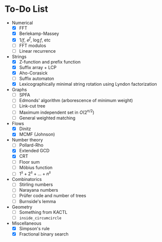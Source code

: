 # To-Do List

- Numerical
  - [x] FFT
  - [x] Berlekamp-Massey
  - [x] $1/f$, $e^f$, $\log f$, etc
  - [ ] FFT modulos
  - [ ] Linear recurrence
- Strings
  - [x] Z-function and prefix function
  - [x] Suffix array + LCP
  - [x] Aho-Corasick
  - [ ] Suffix automaton
  - [x] Lexicographically minimal string rotation using Lyndon factorization
- Graphs
  - [ ] SPFA
  - [ ] Edmonds' algorithm (arborescence of minimum weight)
  - [ ] Link-cut tree
  - [ ] Maximum independent set in $O(2^{n/2})$
  - [ ] General weighted matching
- Flows
  - [x] Dinitz
  - [x] MCMF (Johnson)
- Number theory 
  - [ ] Pollard-Rho
  - [x] Extended GCD
  - [x] CRT
  - [ ] Floor sum
  - [ ] Möbius function
  - [ ] $1^s + 2^s + \dots + n^s$
- Combinatorics
  - [ ] Stirling numbers
  - [ ] Narayana numbers
  - [ ] Prüfer code and number of trees
  - [ ] Burnside's lemma
- Geometry
  - [ ] Something from KACTL
  - [ ] `inside_circumcircle`
- Miscellaneous
	- [x] Simpson's rule
	- [x] Fractional binary search